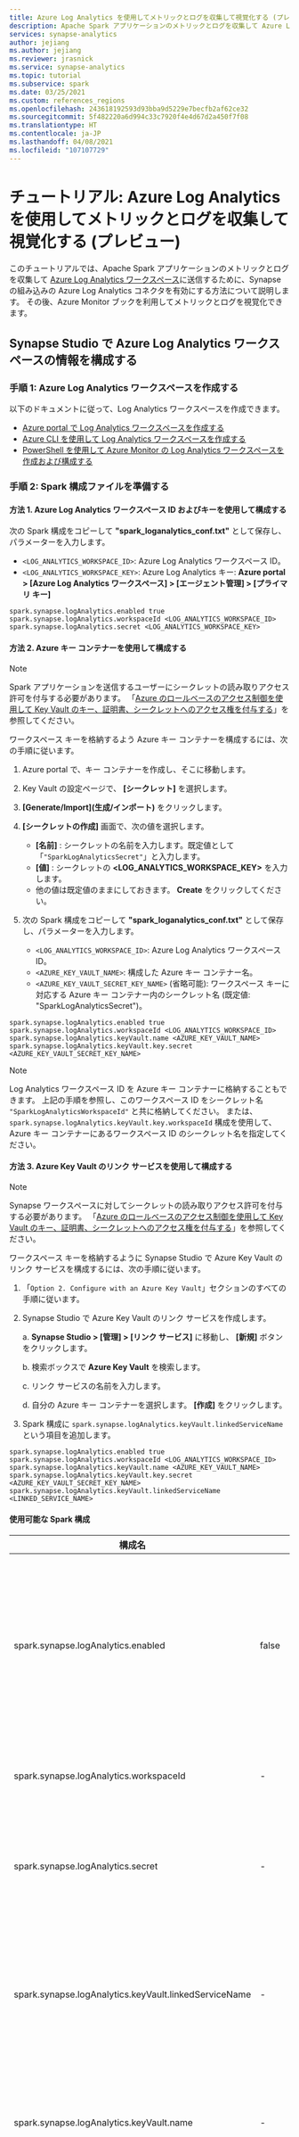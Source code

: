 ```yaml
---
title: Azure Log Analytics を使用してメトリックとログを収集して視覚化する (プレビュー)
description: Apache Spark アプリケーションのメトリックとログを収集して Azure Log Analytics ワークスペースに送信するために、Synapse の組み込みの Azure Log Analytics コネクタを有効にする方法について説明します。
services: synapse-analytics
author: jejiang
ms.author: jejiang
ms.reviewer: jrasnick
ms.service: synapse-analytics
ms.topic: tutorial
ms.subservice: spark
ms.date: 03/25/2021
ms.custom: references_regions
ms.openlocfilehash: 243618192593d93bba9d5229e7becfb2af62ce32
ms.sourcegitcommit: 5f482220a6d994c33c7920f4e4d67d2a450f7f08
ms.translationtype: HT
ms.contentlocale: ja-JP
ms.lasthandoff: 04/08/2021
ms.locfileid: "107107729"
---
```

# <a name="tutorial-use-azure-log-analytics-to-collect-and-visualize-metrics-and-logs-preview"></a>チュートリアル: Azure Log Analytics を使用してメトリックとログを収集して視覚化する (プレビュー)

このチュートリアルでは、Apache Spark アプリケーションのメトリックとログを収集して [Azure Log Analytics ワークスペース](/azure/azure-monitor/logs/quick-create-workspace)に送信するために、Synapse の組み込みの Azure Log Analytics コネクタを有効にする方法について説明します。 その後、Azure Monitor ブックを利用してメトリックとログを視覚化できます。

## <a name="configure-azure-log-analytics-workspace-information-in-synapse-studio"></a>Synapse Studio で Azure Log Analytics ワークスペースの情報を構成する

### <a name="step-1-create-an-azure-log-analytics-workspace"></a>手順 1: Azure Log Analytics ワークスペースを作成する

以下のドキュメントに従って、Log Analytics ワークスペースを作成できます。
- [Azure portal で Log Analytics ワークスペースを作成する](https://docs.microsoft.com/azure/azure-monitor/logs/quick-create-workspace)
- [Azure CLI を使用して Log Analytics ワークスペースを作成する](https://docs.microsoft.com/azure/azure-monitor/logs/quick-create-workspace-cli)
- [PowerShell を使用して Azure Monitor の Log Analytics ワークスペースを作成および構成する](https://docs.microsoft.com/azure/azure-monitor/logs/powershell-workspace-configuration)

### <a name="step-2-prepare-a-spark-configuration-file"></a>手順 2: Spark 構成ファイルを準備する

#### <a name="option-1-configure-with-azure-log-analytics-workspace-id-and-key"></a>方法 1. Azure Log Analytics ワークスペース ID およびキーを使用して構成する 

次の Spark 構成をコピーして **"spark_loganalytics_conf.txt"** として保存し、パラメーターを入力します。

   - `<LOG_ANALYTICS_WORKSPACE_ID>`: Azure Log Analytics ワークスペース ID。
   - `<LOG_ANALYTICS_WORKSPACE_KEY>`: Azure Log Analytics キー: **Azure portal > [Azure Log Analytics ワークスペース] > [エージェント管理] > [プライマリ キー]**

```properties
spark.synapse.logAnalytics.enabled true
spark.synapse.logAnalytics.workspaceId <LOG_ANALYTICS_WORKSPACE_ID>
spark.synapse.logAnalytics.secret <LOG_ANALYTICS_WORKSPACE_KEY>
```

#### <a name="option-2-configure-with-an-azure-key-vault"></a>方法 2. Azure キー コンテナーを使用して構成する

> [!NOTE]
>
> Spark アプリケーションを送信するユーザーにシークレットの読み取りアクセス許可を付与する必要があります。 「[Azure のロールベースのアクセス制御を使用して Key Vault のキー、証明書、シークレットへのアクセス権を付与する](https://docs.microsoft.com/azure/key-vault/general/rbac-guide)」を参照してください。

ワークスペース キーを格納するよう Azure キー コンテナーを構成するには、次の手順に従います。

1. Azure portal で、キー コンテナーを作成し、そこに移動します。
2. Key Vault の設定ページで、 **[シークレット]** を選択します。
3. **[Generate/Import]\(生成/インポート\)** をクリックします。
4. **[シークレットの作成]** 画面で、次の値を選択します。
   - **[名前]** : シークレットの名前を入力します。既定値として「`"SparkLogAnalyticsSecret"`」と入力します。
   - **[値]** : シークレットの **<LOG_ANALYTICS_WORKSPACE_KEY>** を入力します。
   - 他の値は既定値のままにしておきます。 **Create** をクリックしてください。
5. 次の Spark 構成をコピーして **"spark_loganalytics_conf.txt"** として保存し、パラメーターを入力します。

   - `<LOG_ANALYTICS_WORKSPACE_ID>`: Azure Log Analytics ワークスペース ID。
   - `<AZURE_KEY_VAULT_NAME>`: 構成した Azure キー コンテナー名。
   - `<AZURE_KEY_VAULT_SECRET_KEY_NAME>` (省略可能): ワークスペース キーに対応する Azure キー コンテナー内のシークレット名 (既定値: "SparkLogAnalyticsSecret")。

```properties
spark.synapse.logAnalytics.enabled true
spark.synapse.logAnalytics.workspaceId <LOG_ANALYTICS_WORKSPACE_ID>
spark.synapse.logAnalytics.keyVault.name <AZURE_KEY_VAULT_NAME>
spark.synapse.logAnalytics.keyVault.key.secret <AZURE_KEY_VAULT_SECRET_KEY_NAME>
```

> [!NOTE]
>
> Log Analytics ワークスペース ID を Azure キー コンテナーに格納することもできます。 上記の手順を参照し、このワークスペース ID をシークレット名 `"SparkLogAnalyticsWorkspaceId"` と共に格納してください。 または、`spark.synapse.logAnalytics.keyVault.key.workspaceId` 構成を使用して、Azure キー コンテナーにあるワークスペース ID のシークレット名を指定してください。

#### <a name="option-3-configure-with-an-azure-key-vault-linked-service"></a>方法 3. Azure Key Vault のリンク サービスを使用して構成する

> [!NOTE]
>
> Synapse ワークスペースに対してシークレットの読み取りアクセス許可を付与する必要があります。 「[Azure のロールベースのアクセス制御を使用して Key Vault のキー、証明書、シークレットへのアクセス権を付与する](https://docs.microsoft.com/azure/key-vault/general/rbac-guide)」を参照してください。

ワークスペース キーを格納するように Synapse Studio で Azure Key Vault のリンク サービスを構成するには、次の手順に従います。

1. 「`Option 2. Configure with an Azure Key Vault`」セクションのすべての手順に従います。
2. Synapse Studio で Azure Key Vault のリンク サービスを作成します。

    a. **Synapse Studio > [管理] > [リンク サービス]** に移動し、 **[新規]** ボタンをクリックします。

    b. 検索ボックスで **Azure Key Vault** を検索します。

    c. リンク サービスの名前を入力します。

    d. 自分の Azure キー コンテナーを選択します。 **[作成]** をクリックします。

3. Spark 構成に `spark.synapse.logAnalytics.keyVault.linkedServiceName` という項目を追加します。

```properties
spark.synapse.logAnalytics.enabled true
spark.synapse.logAnalytics.workspaceId <LOG_ANALYTICS_WORKSPACE_ID>
spark.synapse.logAnalytics.keyVault.name <AZURE_KEY_VAULT_NAME>
spark.synapse.logAnalytics.keyVault.key.secret <AZURE_KEY_VAULT_SECRET_KEY_NAME>
spark.synapse.logAnalytics.keyVault.linkedServiceName <LINKED_SERVICE_NAME>
```

#### <a name="available-spark-configuration"></a>使用可能な Spark 構成

| 構成名                                  | 既定値                | 説明                                                                                                                                                                                                |
| --------------------------------------------------- | ---------------------------- | ---------------------------------------------------------------------------------------------------------------------------------------------------------------------------------------------------------- |
| spark.synapse.logAnalytics.enabled                  | false                        | Spark アプリケーションに対して Azure Log Analytics シンクを有効にする場合は true。 それ以外の場合は false。                                                                                                                  |
| spark.synapse.logAnalytics.workspaceId              | -                            | 対象の Azure Log Analytics ワークスペース ID                                                                                                                                                          |
| spark.synapse.logAnalytics.secret                   | -                            | 対象の Azure Log Analytics ワークスペース シークレット。                                                                                                                                                      |
| spark.synapse.logAnalytics.keyVault.linkedServiceName   | -                            | Azure Log Analytics ワークスペース ID およびキー用の Azure Key Vault のリンク サービス名                                                                                                                       |
| spark.synapse.logAnalytics.keyVault.name            | -                            | Azure Log Analytics ID およびキー用の Azure キー コンテナー名                                                                                                                                                |
| spark.synapse.logAnalytics.keyVault.key.workspaceId | SparkLogAnalyticsWorkspaceId | Azure Log Analytics ワークスペース ID 用の Azure キー コンテナー シークレット名                                                                                                                                       |
| spark.synapse.logAnalytics.keyVault.key.secret      | SparkLogAnalyticsSecret      | Azure Log Analytics ワークスペース キー用の Azure キー コンテナー シークレット名                                                                                                                                      |
| spark.synapse.logAnalytics.keyVault.uriSuffix       | ods.opinsights.azure.com     | 対象の Azure Log Analytics ワークスペースの [URI サフィックス][uri_suffix]。 自分の Azure Log Analytics ワークスペースが Azure グローバルに存在しない場合は、それぞれのクラウドに従って URI サフィックスを更新する必要があります。 |

> [!NOTE]  
> - Azure China クラウドの場合は、"spark.synapse.logAnalytics.keyVault.uriSuffix" パラメーターを "ods.opinsights.azure.cn" にする必要があります。 
> - Azure Gov クラウドの場合は、"spark.synapse.logAnalytics.keyVault.uriSuffix" パラメーターを "ods.opinsights.azure.us" にする必要があります。 

[uri_suffix]: https://docs.microsoft.com/azure/azure-monitor/logs/data-collector-api#request-uri


### <a name="step-3-upload-your-spark-configuration-to-a-spark-pool"></a>手順 3: Spark 構成を Spark プールにアップロードする
構成ファイルは、Synapse Studio で Synapse Spark プールにアップロードできます。

   1. Azure Synapse Studio で Apache Spark プールに移動します ([管理] -> [Apache Spark プール])。
   2. Apache Spark プールの右側にある **[...]** ボタンをクリックします。
   3. Apache Spark 構成を選択します。 
   4. **[アップロード]** をクリックし、作成した **"spark_loganalytics_conf.txt"** を選択します。
   5. **[アップロード]** をクリックして **[適用]** をクリックします。

      > [!div class="mx-imgBorder"]
      > ![Spark プールの構成](./media/apache-spark-azure-log-analytics/spark-pool-configuration.png)

> [!NOTE] 
>
> 上記の Spark プールに送信されたすべての Spark アプリケーションでは、この構成設定を使用して、指定した Azure Log Analytics ワークスペースに Spark アプリケーションのメトリックとログをプッシュします。

## <a name="submit-a-spark-application-and-view-the-logs-and-metrics-in-azure-log-analytics"></a>Spark アプリケーションを送信して Azure Log Analytics でログとメトリックを表示する

 1. 次のいずれかの方法を使用すると、前の手順で構成した Spark プールに Spark アプリケーションを送信できます。
    - Synapse Studio ノートブックを実行します。 
    - Spark ジョブ定義を使用して Synapse Apache Spark バッチ ジョブを送信します。
    - Spark アクティビティを含むパイプラインを実行します。

 2. 指定した Azure Log Analytics ワークスペースに移動すると、Spark アプリケーションの実行が開始されたときにアプリケーションのメトリックとログが表示されます。

## <a name="use-the-sample-azure-log-analytics-workbook-to-visualize-the-metrics-and-logs"></a>サンプルの Azure Log Analytics ブックを使用してメトリックとログを視覚化する

1. こちらの[ブックをダウンロード](https://aka.ms/SynapseSparkLogAnalyticsWorkbook)します。
2. ブック ファイルを開き、内容を **コピー** します。
3. Azure Log Analytics ブックに移動します ([Azure portal](https://portal.azure.com/) > [Log Analytics ワークスペース] > [ブック])。
4. **"詳細エディター"** モードで **"空の"** Azure Log Analytics ブックを開きます (</> アイコンを押します)。
5. 存在する JSON の上に **貼り付け** ます。
6. **[適用]** 、 **[編集が完了しました]** の順にクリックします。

    > [!div class="mx-imgBorder"]
    > ![新しいブック](./media/apache-spark-azure-log-analytics/new-workbook.png)

    > [!div class="mx-imgBorder"]
    > ![ブックのインポート](./media/apache-spark-azure-log-analytics/import-workbook.png)

その後、構成済みの Spark プールに Apache Spark アプリケーションを送信します。 このアプリケーションが実行状態になったら、ブックのドロップダウン リストで、実行中のアプリケーションを選択します。

> [!div class="mx-imgBorder"]
> ![ブックの画像](./media/apache-spark-azure-log-analytics/workbook.png)

さらに、Kusto クエリでブックをカスタマイズしたり、アラートを構成したりできます。

> [!div class="mx-imgBorder"]
> ![kusto クエリとアラート](./media/apache-spark-azure-log-analytics/kusto-query-and-alerts.png)

## <a name="sample-kusto-queries"></a>サンプル Kusto クエリ

1. Spark イベントに対するクエリの例。

   ```kusto
   SparkListenerEvent_CL
   | where workspaceName_s == "{SynapseWorkspace}" and clusterName_s == "{SparkPool}" and livyId_s == "{LivyId}"
   | order by TimeGenerated desc
   | limit 100 
   ```

2. Spark アプリケーション ドライバーと Executor ログに対するクエリの例。

   ```kusto
   SparkLoggingEvent_CL
   | where workspaceName_s == "{SynapseWorkspace}" and clusterName_s == "{SparkPool}" and livyId_s == "{LivyId}"
   | order by TimeGenerated desc
   | limit 100
   ```

3. Spark メトリックに対するクエリの例。

   ```kusto
   SparkMetrics_CL
   | where workspaceName_s == "{SynapseWorkspace}" and clusterName_s == "{SparkPool}" and livyId_s == "{LivyId}"
   | where name_s endswith "jvm.total.used"
   | summarize max(value_d) by bin(TimeGenerated, 30s), executorId_s
   | order by TimeGenerated asc
   ```

## <a name="create-and-manage-alerts-using-azure-log-analytics"></a>Azure Log Analytics を使用してアラートを作成および管理する

Azure Monitor アラートにより、ユーザーは Log Analytics クエリを使用して、設定された頻度でメトリックやログを評価し、その結果に基づいてアラートを発行することができます。

詳細については、「[Azure Monitor を使用してログ アラートを作成、表示、管理する](https://docs.microsoft.com/azure/azure-monitor/alerts/alerts-log)」を参照してください。

## <a name="limitation"></a>制限事項

 - [マネージド仮想ネットワーク](https://docs.microsoft.com/azure/synapse-analytics/security/synapse-workspace-managed-vnet)が有効になっている Azure Synapse Analytics ワークスペースはサポートされていません。
 - 次のリージョンは、現在サポートされていません。
   - 米国東部 2
   - ノルウェー東部
   - アラブ首長国連邦北部

## <a name="next-steps"></a>次のステップ

 - [Synapse Studio でサーバーレス Apache Spark プールを使用する](https://docs.microsoft.com/azure/synapse-analytics/quickstart-create-apache-spark-pool-studio)方法を学習します。
 - [ノートブックで Spark アプリケーションを実行する](https://docs.microsoft.com/azure/synapse-analytics/spark/apache-spark-development-using-notebooks)方法を学習します。
 - [Synapse Studio で Apache Spark ジョブ定義を作成する](https://docs.microsoft.com/azure/synapse-analytics/spark/apache-spark-job-definitions)方法を学習します。